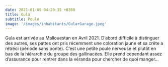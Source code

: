 ```yaml
---
date: 2021-01-05 04:20:35 +0300
title: Gula
subtitle: Poule
image: '/images/inhabitants/Gula+Garage.jpeg'
---
```


Gula est arrivée au Mallouestan en Avril 2021. D’abord difficile à distinguer des autres, ses pattes ont pris récemment une coloration jaune et sa crête a rétréci (période sans ponte). C’est une petite poule nerveuse et plutôt en bas de la hiérarchie du groupe des gallinacées. Elle prend cependant assez d’assurance pour rentrer dans la véranda pour chercher de quoi manger…